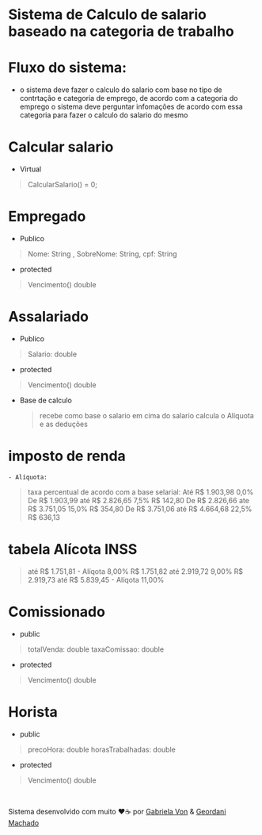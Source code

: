 # Sistema de Calculo de salario baseado na categoria de trabalho

# Fluxo do sistema:
 - o sistema deve fazer o calculo do salario com base no tipo de contrtação e categoria de emprego, de acordo com a categoria do emprego o sistema deve perguntar infomações de acordo com essa categoria para fazer o calculo do salario do mesmo

# Calcular salario
- Virtual
> CalcularSalario() = 0;

# Empregado
- Publico
>  Nome: String , SobreNome: String, cpf: String
- protected
> Vencimento() double

# Assalariado
- Publico
> Salario: double
- protected
> Vencimento() double

+ Base de calculo
  >recebe como base o salario em cima do salario calcula o Alíquota e as deduções

# imposto de renda
	- Alíquota:
  > taxa percentual de acordo com a base selarial:
> Até R$ 1.903,98	0,0%	
> De R$ 1.903,99 até R$ 2.826,65	7,5%	R$ 142,80 
> De R$ 2.826,66 ate R$ 3.751,05	15,0%	R$ 354,80
> De R$ 3.751,06 até R$ 4.664,68	22,5%	R$ 636,13

# tabela Alícota INSS
> até R$ 1.751,81 - Alíqota 8,00%
>  R$ 1.751,82 até 2.919,72 9,00%
> R$ 2.919,73 até R$ 5.839,45 - Alíqota 11,00%


# Comissionado
- public
> totalVenda: double
> taxaComissao: double
- protected
> Vencimento() double

# Horista
- public
> precoHora: double
> horasTrabalhadas: double
- protected
> Vencimento() double

<br/>

Sistema desenvolvido com muito ❤️☕ por  [Gabriela Von](https://github.com/G4bizinha) & [Geordani Machado](https://github.com/Geordani-Machado) 


